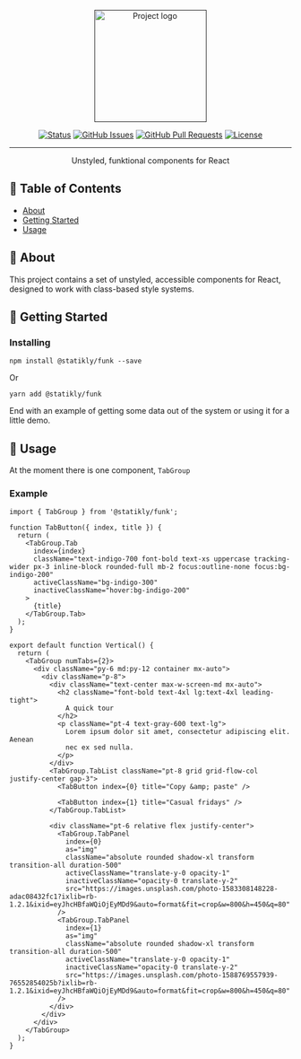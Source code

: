 <p align="center">
  <a href="" rel="noopener">
 <img width=200px height=200px src="https://github.com/RobertBroersma/funk/master/logo.svg" alt="Project logo"></a>
</p>

<div align="center">

[![Status](https://img.shields.io/badge/status-active-success.svg)]()
[![GitHub Issues](https://img.shields.io/github/issues/RobertBroersma/funk.svg)](https://github.com/RobertBroersma/funk/issues)
[![GitHub Pull Requests](https://img.shields.io/github/issues-pr/RobertBroersma/funk.svg)](https://github.com/RobertBroersma/funk/pulls)
[![License](https://img.shields.io/badge/license-MIT-blue.svg)](/LICENSE)

</div>

---

<p align="center"> Unstyled, funktional components for React
    <br> 
</p>

## 📝 Table of Contents

- [About](#about)
- [Getting Started](#getting_started)
- [Usage](#usage)

## 🧐 About <a name = "about"></a>

This project contains a set of unstyled, accessible components for React, designed to work with class-based style systems.

## 🏁 Getting Started <a name = "getting_started"></a>

### Installing

```
npm install @statikly/funk --save
```

Or

```
yarn add @statikly/funk
```

End with an example of getting some data out of the system or using it for a little demo.

## 🎈 Usage <a name="usage"></a>

At the moment there is one component, `TabGroup`

### Example

```tsx
import { TabGroup } from '@statikly/funk';

function TabButton({ index, title }) {
  return (
    <TabGroup.Tab
      index={index}
      className="text-indigo-700 font-bold text-xs uppercase tracking-wider px-3 inline-block rounded-full mb-2 focus:outline-none focus:bg-indigo-200"
      activeClassName="bg-indigo-300"
      inactiveClassName="hover:bg-indigo-200"
    >
      {title}
    </TabGroup.Tab>
  );
}

export default function Vertical() {
  return (
    <TabGroup numTabs={2}>
      <div className="py-6 md:py-12 container mx-auto">
        <div className="p-8">
          <div className="text-center max-w-screen-md mx-auto">
            <h2 className="font-bold text-4xl lg:text-4xl leading-tight">
              A quick tour
            </h2>
            <p className="pt-4 text-gray-600 text-lg">
              Lorem ipsum dolor sit amet, consectetur adipiscing elit. Aenean
              nec ex sed nulla.
            </p>
          </div>
          <TabGroup.TabList className="pt-8 grid grid-flow-col justify-center gap-3">
            <TabButton index={0} title="Copy &amp; paste" />

            <TabButton index={1} title="Casual fridays" />
          </TabGroup.TabList>

          <div className="pt-6 relative flex justify-center">
            <TabGroup.TabPanel
              index={0}
              as="img"
              className="absolute rounded shadow-xl transform transition-all duration-500"
              activeClassName="translate-y-0 opacity-1"
              inactiveClassName="opacity-0 translate-y-2"
              src="https://images.unsplash.com/photo-1583308148228-adac08432fc1?ixlib=rb-1.2.1&ixid=eyJhcHBfaWQiOjEyMDd9&auto=format&fit=crop&w=800&h=450&q=80"
            />
            <TabGroup.TabPanel
              index={1}
              as="img"
              className="absolute rounded shadow-xl transform transition-all duration-500"
              activeClassName="translate-y-0 opacity-1"
              inactiveClassName="opacity-0 translate-y-2"
              src="https://images.unsplash.com/photo-1588769557939-76552854025b?ixlib=rb-1.2.1&ixid=eyJhcHBfaWQiOjEyMDd9&auto=format&fit=crop&w=800&h=450&q=80"
            />
          </div>
        </div>
      </div>
    </TabGroup>
  );
}
```